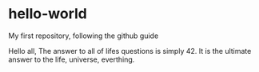 # hello-world
My first repository, following the github guide

Hello all,
The answer to all of lifes questions is simply 42. It is the ultimate answer to the life, universe, everthing.
